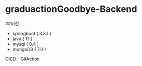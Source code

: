 # graduactionGoodbye-Backend

##버전

- springboot ( 3.3.1 )
- java ( 17 )
- mysql ( 8.4 )
- mongoDB ( 7.0 )

CICD - GitAction